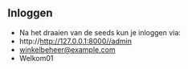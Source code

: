 ## Inloggen

 - Na het draaien van de seeds kun je inloggen via:
 - http://http://127.0.0.1:8000//admin
 - winkelbeheer@example.com
 - Welkom01
